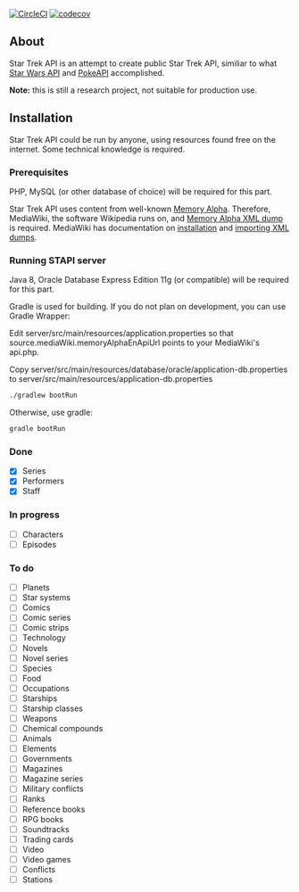[![CircleCI](https://circleci.com/gh/cezarykluczynski/stapi.svg?style=svg)](https://circleci.com/gh/cezarykluczynski/stapi)
[![codecov](https://codecov.io/gh/cezarykluczynski/stapi/branch/master/graph/badge.svg)](https://codecov.io/gh/cezarykluczynski/stapi)

## About
Star Trek API is an attempt to create public Star Trek API, similiar to what
[Star Wars API](https://github.com/phalt/swapi) and [PokeAPI](https://github.com/PokeAPI/pokeapi) accomplished.

**Note:** this is still a research project, not suitable for production use.

## Installation
Star Trek API could be run by anyone, using resources found free on the internet. Some technical knowledge is required.

### Prerequisites
PHP, MySQL (or other database of choice) will be required for this part.

Star Trek API uses content from well-known [Memory Alpha](http://memory-alpha.wikia.com/wiki/Portal:Main).
Therefore, MediaWiki, the software Wikipedia runs on, and
[Memory Alpha XML dump](http://memory-alpha.wikia.com/wiki/Special:Statistics) is required. MediaWiki has documentation
on [installation](https://www.mediawiki.org/wiki/Manual:Installation_guide) and
[importing XML dumps](https://www.mediawiki.org/wiki/Manual:Importing_XML_dumps).

### Running STAPI server
Java 8, Oracle Database Express Edition 11g (or compatible) will be required for this part.

Gradle is used for building. If you do not plan on development, you can use Gradle Wrapper:

Edit server/src/main/resources/application.properties so that source.mediaWiki.memoryAlphaEnApiUrl points to your MediaWiki's api.php.

Copy server/src/main/resources/database/oracle/application-db.properties to server/src/main/resources/application-db.properties

```sh
./gradlew bootRun
```

Otherwise, use gradle:

```sh
gradle bootRun
```

### Done
- [x] Series
- [x] Performers
- [x] Staff

### In progress
- [ ] Characters
- [ ] Episodes

### To do
- [ ] Planets
- [ ] Star systems
- [ ] Comics
- [ ] Comic series
- [ ] Comic strips
- [ ] Technology
- [ ] Novels
- [ ] Novel series
- [ ] Species
- [ ] Food
- [ ] Occupations
- [ ] Starships
- [ ] Starship classes
- [ ] Weapons
- [ ] Chemical compounds
- [ ] Animals
- [ ] Elements
- [ ] Governments
- [ ] Magazines
- [ ] Magazine series
- [ ] Military conflicts
- [ ] Ranks
- [ ] Reference books
- [ ] RPG books
- [ ] Soundtracks
- [ ] Trading cards
- [ ] Video
- [ ] Video games
- [ ] Conflicts
- [ ] Stations
